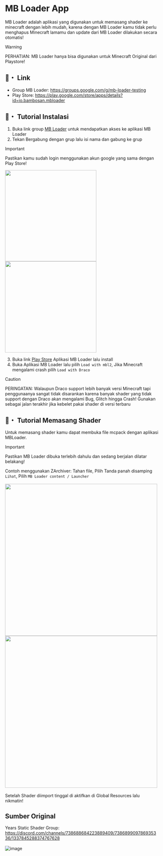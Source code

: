 # MB Loader App 
MB Loader adalah aplikasi yang digunakan untuk memasang shader ke minecraft dengan lebih mudah, karena dengan MB Loader kamu tidak perlu menghapus Minecraft lamamu dan update dari MB Loader dilakukan secara otomatis!
> [!WARNING]
> PERHATIAN: MB Loader hanya bisa digunakan untuk Minecraft Original dari Playstore!



## 🔗・ Link
- Group MB Loader: https://groups.google.com/g/mb-loader-testing
- Play Store: https://play.google.com/store/apps/details?id=io.bambosan.mbloader

## 📲・ Tutorial Instalasi
1. Buka link group [MB Loader](https://groups.google.com/g/mb-loader-testing) untuk mendapatkan akses ke aplikasi MB Loader
2. Tekan Bergabung dengan grup lalu isi nama dan gabung ke grup
> [!IMPORTANT]
> Pastikan kamu sudah login menggunakan akun google yang sama dengan Play Store!

<img src="https://github.com/user-attachments/assets/87f6c631-4f0a-453f-85ff-8b4b4b2aa66f" height="300"> <img src="https://github.com/user-attachments/assets/c33d90f0-8f7a-476c-96c2-49a1699b89c0" height="300">

3. Buka link [Play Store](https://play.google.com/store/apps/details?id=io.bambosan.mbloader) Aplikasi MB Loader lalu install
4. Buka Aplikasi MB Loader lalu pilih `Load with mbl2`, Jika Minecraft mengalami crash pilih `Load with Draco`
> [!CAUTION]
> PERINGATAN: Walaupun Draco support lebih banyak versi Minecraft tapi penggunaanya sangat tidak disarankan karena banyak shader yang tidak support dengan Draco akan mengalami Bug, Glitch hingga Crash! Gunakan sebagai jalan terakhir jika kebelet pakai shader di versi terbaru

## 📂・ Tutorial Memasang Shader
Untuk memasang shader kamu dapat membuka file mcpack dengan aplikasi MBLoader.
> [!IMPORTANT]
> Pastikan MB Loader dibuka terlebih dahulu dan sedang berjalan dilatar belakang!<br>

Contoh menggunakan ZArchiver:
Tahan file, Pilih Tanda panah disamping `Lihat`, Pilih `MB Loader content / Launcher`<br><br>
<img src="https://github.com/user-attachments/assets/421ad9e7-5c49-4e18-9466-b4f18bdb60fa" width="500"><br>
<img src="https://github.com/user-attachments/assets/303d1594-9b3a-43ed-9bcb-54906037a628" width="500"><br><br>
Setelah Shader diimport tinggal di aktifkan di Global Resources lalu nikmatin!

## Sumber Original
Years Static Shader Group: https://discord.com/channels/738688684223889409/738689909786935336/1337845288374767628
<br><br>
![image](https://github.com/user-attachments/assets/7aceea53-5857-491c-b5b7-403136549476)
